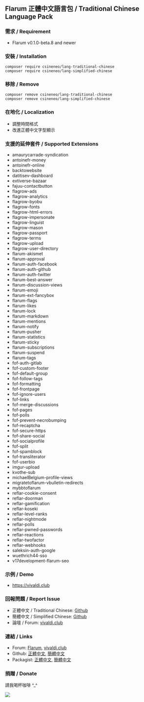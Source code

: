 ## Flarum 正體中文語言包 / Traditional Chinese Language Pack

### 需求 / Requirement
  - Flarum v0.1.0-beta.8 and newer

### 安裝 / Installation
```
composer require csineneo/lang-traditional-chinese
composer require csineneo/lang-simplified-chinese
```

### 移除 / Remove
```
composer remove csineneo/lang-traditional-chinese
composer remove csineneo/lang-simplified-chinese
```

### 在地化 / Localization
  - 調整時間格式
  - 改進正體中文字型顯示

### 支援的延伸套件 / Supported Extensions
  - amaurycarrade-syndication
  - antoinefr-money
  - antoinefr-online
  - backtowebsite
  - datitisev-dashboard
  - extiverse-bazaar
  - fajuu-contactbutton
  - flagrow-ads
  - flagrow-analytics
  - flagrow-byobu
  - flagrow-fonts
  - flagrow-html-errors
  - flagrow-impersonate
  - flagrow-linguist
  - flagrow-mason
  - flagrow-passport
  - flagrow-terms
  - flagrow-upload
  - flagrow-user-directory
  - flarum-akismet
  - flarum-approval
  - flarum-auth-facebook
  - flarum-auth-github
  - flarum-auth-twitter
  - flarum-best-answer
  - flarum-discussion-views
  - flarum-emoji
  - flarum-ext-fancybox
  - flarum-flags
  - flarum-likes
  - flarum-lock
  - flarum-markdown
  - flarum-mentions
  - flarum-notify
  - flarum-pusher
  - flarum-statistics
  - flarum-sticky
  - flarum-subscriptions
  - flarum-suspend
  - flarum-tags
  - fof-auth-gitlab
  - fof-custom-footer
  - fof-default-group
  - fof-follow-tags
  - fof-formatting
  - fof-frontpage
  - fof-ignore-users
  - fof-links
  - fof-merge-discussions
  - fof-pages
  - fof-polls
  - fof-prevent-necrobumping
  - fof-recaptcha
  - fof-secure-https
  - fof-share-social
  - fof-socialprofile
  - fof-split
  - fof-spamblock
  - fof-transliterator
  - fof-userbio
  - imgur-upload
  - kvothe-sub
  - michaelBelgium-profile-views
  - migratetoflarum-vbulletin-redirects
  - mybbtoflarum
  - reflar-cookie-consent
  - reflar-doorman
  - reflar-gamification
  - reflar-koseki
  - reflar-level-ranks
  - reflar-nightmode
  - reflar-polls
  - reflar-pwned-passwords
  - reflar-reactions
  - reflar-twofactor
  - reflar-webhooks
  - saleksin-auth-google
  - wuethrich44-sso
  - v17development-flarum-seo

### 示例 / Demo
  - https://vivaldi.club 

### 回報問題 / Report Issue
  - 正體中文 / Traditional Chinese: [Github](https://github.com/Csineneo/lang-traditional-chinese/issues)
  - 簡體中文 / Simplified Chinese: [Github](https://github.com/Csineneo/lang-simplified-chinese/issues)
  - 論壇 / Forum: [vivaldi.club](https://vivaldi.club/t/flarum)

### 連結 / Links
  - Forum: [Flarum](https://discuss.flarum.org/d/17954), [vivaldi.club](https://vivaldi.club/d/8298)
  - Github: [正體中文](https://github.com/Csineneo/lang-traditional-chinese), [簡體中文](https://github.com/Csineneo/lang-simplified-chinese)
  - Packagist: [正體中文](https://packagist.org/packages/csineneo/lang-traditional-chinese), [簡體中文](https://packagist.org/packages/csineneo/lang-simplified-chinese)

### 捐贈 / Donate
請我喝杯咖啡 \^_\^

![](https://awk.tw/assets/images/reward.jpg)

